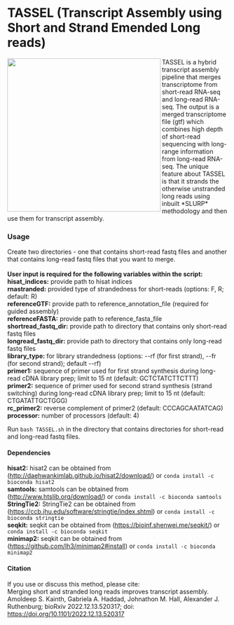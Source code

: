 # TASSEL (Transcript Assembly using Short and Strand Emended Long reads)
<img align="left" width="350" src="https://user-images.githubusercontent.com/66103719/196807655-e1bc74a1-cf67-47eb-ad26-90985af0fbae.png">
TASSEL is a hybrid transcript assembly pipeline that merges transcriptome from short-read RNA-seq and long-read RNA-seq. The output is a merged transcriptome file (gtf) which combines high depth of short-read sequencing with long-range information from long-read RNA-seq. The unique feature about TASSEL is that it strands the otherwise unstranded long reads using inbuilt *SLURP* methodology and then use them for transcript assembly. 

### Usage
Create two directories - one that contains short-read fastq files and another that contains long-read fastq files that you want to merge.<br/>
<br/>
**User input is required for the following variables within the script:**<br/>
**hisat_indices:** provide path to hisat indices<br/>
**rnastranded:** provided type of strandedness for short-reads (options: F, R; default: R)<br/>
**referenceGTF:** provide path to reference_annotation_file (required for guided assembly)<br/>
**referenceFASTA:** provide path to reference_fasta_file<br/>
**shortread_fastq_dir:**  provide path to directory that contains only short-read fastq files<br/>
**longread_fastq_dir:** provide path to directory that contains only long-read fastq files<br/>
**library_type:** for library strandedness (options: --rf (for first strand), --fr (for second strand); default --rf)<br/>
**primer1:** sequence of primer used for first strand synthesis during long-read cDNA library prep; limit to 15 nt (default: GCTCTATCTTCTTT)<br/>
**primer2:** sequence of primer used for second strand synthesis (strand switching) during long-read cDNA library prep; limit to 15 nt (default: CTGATATTGCTGGG)<br/>
**rc_primer2:** reverse complement of primer2 (default: CCCAGCAATATCAG)<br/>
**processor:** number of processors (default: 4)<br/>

Run ```bash TASSEL.sh``` in the directory that contains directories for short-read and long-read fastq files.<br/>

#### Dependencies
**hisat2:** hisat2 can be obtained from (http://daehwankimlab.github.io/hisat2/download/) or ```conda install -c bioconda hisat2```<br/>
**samtools:** samtools can be obtained from (http://www.htslib.org/download/) or ```conda install -c bioconda samtools```<br/>
**StringTie2:** StringTie2 can be obtained from (https://ccb.jhu.edu/software/stringtie/index.shtml) or ```conda install -c bioconda stringtie```<br/> 
**seqkit:** seqkit can be obtained from (https://bioinf.shenwei.me/seqkit/) or ```conda install -c bioconda seqkit```<br/>
**minimap2:** seqkit can be obtained from (https://github.com/lh3/minimap2#install) or ```conda install -c bioconda minimap2```<br/>

#### Citation
If you use or discuss this method, please cite:<br/>
Merging short and stranded long reads improves transcript assembly. Amoldeep S. Kainth, Gabriela A. Haddad, Johnathon M. Hall, Alexander J. Ruthenburg; bioRxiv 2022.12.13.520317; doi: https://doi.org/10.1101/2022.12.13.520317
